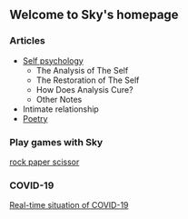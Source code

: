 ## Welcome to Sky's homepage

### Articles
- [Self psychology](./articles/self_psychology.html)
    - The Analysis of The Self
    - The Restoration of The Self
    - How Does Analysis Cure?
    - Other Notes
- Intimate relationship
- [Poetry](./articles/poetry.html)

### Play games with Sky
[rock paper scissor](./games/rock-paper-scissor.html)

### COVID-19
[Real-time situation of COVID-19](./covid_19/covid.html)